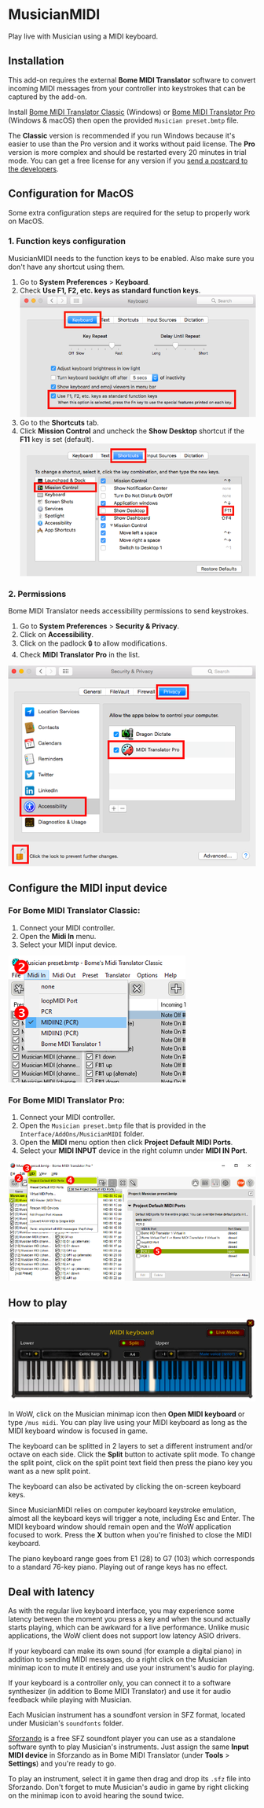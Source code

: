 # MusicianMIDI
Play live with Musician using a MIDI keyboard.

## Installation
This add-on requires the external **Bome MIDI Translator** software to convert incoming MIDI messages from your controller into keystrokes that can be captured by the add-on.

Install [Bome MIDI Translator Classic](https://www.bome.com/products/mtclassic) (Windows) or [Bome MIDI Translator Pro](https://www.bome.com/products/miditranslator) (Windows & macOS) then open the provided `Musician preset.bmtp` file.

The __Classic__ version is recommended if you run Windows because it's easier to use than the Pro version and it works without paid license. The __Pro__ version is more complex and should be restarted every 20 minutes in trial mode. You can get a free license for any version if you [send a postcard to the developers](https://www.bome.com/postcardware).

## Configuration for MacOS
Some extra configuration steps are required for the setup to properly work on MacOS.

### 1. Function keys configuration
MusicianMIDI needs to the function keys to be enabled. Also make sure you don't have any shortcut using them.

1. Go to **System Preferences** > **Keyboard**.
2. Check **Use F1, F2, etc. keys as standard function keys**.
![Function keys](https://raw.githubusercontent.com/LenweSaralonde/MusicianMIDI/master/img/macos-keyboard-function-keys-configuration.png)
3. Go to the **Shortcuts** tab.
4. Click **Mission Control** and uncheck the **Show Desktop** shortcut if the **F11** key is set (default).
![Shortcuts](https://raw.githubusercontent.com/LenweSaralonde/MusicianMIDI/master/img/macos-keyboard-shortcuts-configuration.png)

### 2. Permissions
Bome MIDI Translator needs accessibility permissions to send keystrokes.

1. Go to **System Preferences** > **Security & Privacy**.
2. Click on **Accessibility**.
3. Click on the padlock 🔒 to allow modifications.
4. Check **MIDI Translator Pro** in the list.

![Accessibility](https://raw.githubusercontent.com/LenweSaralonde/MusicianMIDI/master/img/macos-accessibility-configuration.png)


## Configure the MIDI input device


### For Bome MIDI Translator __Classic__:
1. Connect your MIDI controller.
2. Open the **Midi In** menu.
3. Select your MIDI input device.

![MIDI Translator Classic configuration](https://raw.githubusercontent.com/LenweSaralonde/MusicianMIDI/master/img/bome-midi-translator-classic-configuration.png)

### For Bome MIDI Translator __Pro__:
1. Connect your MIDI controller.
2. Open the `Musician preset.bmtp` file that is provided in the `Interface/AddOns/MusicianMIDI` folder.
3. Open the **MIDI** menu option then click **Project Default MIDI Ports**.
4. Select your **MIDI INPUT** device in the right column under **MIDI IN Port**.

![MIDI Translator Pro configuration](https://raw.githubusercontent.com/LenweSaralonde/MusicianMIDI/master/img/bome-midi-translator-pro-configuration.png)

## How to play
![MIDI keyboard UI](https://raw.githubusercontent.com/LenweSaralonde/MusicianMIDI/master/img/musician-midi-keyboard.png)

In WoW, click on the Musician minimap icon then **Open MIDI keyboard** or type `/mus midi`. You can play live using your MIDI keyboard as long as the MIDI keyboard window is focused in game.

The keyboard can be splitted in 2 layers to set a different instrument and/or octave on each side. Click the **Split** button to activate split mode. To change the split point, click on the split point text field then press the piano key you want as a new split point.

The keyboard can also be activated by clicking the on-screen keyboard keys.

Since MusicianMIDI relies on computer keyboard keystroke emulation, almost all the keyboard keys will trigger a note, including Esc and Enter. The MIDI keyboard window should remain open and the WoW application focused to work. Press the **X** button when you're finished to close the MIDI keyboard.

The piano keyboard range goes from E1 (28) to G7 (103) which corresponds to a standard 76-key piano. Playing out of range keys has no effect.

## Deal with latency
As with the regular live keyboard interface, you may experience some latency between the moment you press a key and when the sound actually starts playing, which can be awkward for a live performance. Unlike music applications, the WoW client does not support low latency ASIO drivers.

If your keyboard can make its own sound (for example a digital piano) in addition to sending MIDI messages, do a right click on the Musician minimap icon to mute it entirely and use your instrument's audio for playing.

If your keyboard is a controller only, you can connect it to a software synthesizer (in addition to Bome MIDI Translator) and use it for audio feedback while playing with Musician.

Each Musician instrument has a soundfont version in SFZ format, located under Musician's `soundfonts` folder.

[Sforzando](https://www.plogue.com/products/sforzando.html) is a free SFZ soundfont player you can use as a standalone software synth to play Musician's instruments. Just assign the same **Input MIDI device** in Sforzando as in Bome MIDI Translator (under **Tools** > **Settings**) and you're ready to go.

To play an instrument, select it in game then drag and drop its `.sfz` file into Sforzando. Don't forget to mute Musician's audio in game by right clicking on the minimap icon to avoid hearing the sound twice.
